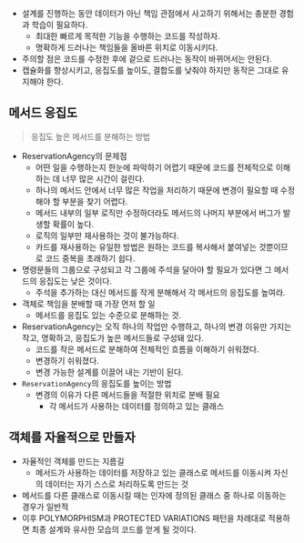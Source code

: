 - 설계를 진행하는 동안 데이터가 아닌 책임 관점에서 사고하기 위해서는 충분한 경험과 학습이 필요하다.
  - 최대한 빠르게 목적한 기능을 수행하는 코드를 작성하자.
  - 명확하게 드러나는 책임들을 올바른 위치로 이동시키다.
- 주의할 점은 코드를 수정한 후에 겉으로 드러나는 동작이 바뀌어서는 안된다.
- 캡슐화를 향상시키고, 응집도를 높이도, 결합도를 낮춰야 하지만 동작은 그대로 유지해야 한다.

## 메서드 응집도
> 응집도 높은 메서드를 분해하는 방법
- ReservationAgency의 문제점
  - 어떤 일을 수행하는지 한눈에 파악하기 어렵기 때문에 코드를 전체적으로 이해하는 데 너무 많은 시간이 걸린다.
  - 하나의 메서드 안에서 너무 많은 작업을 처리하기 때문에 변경이 필요할 때 수정해야 할 부분을 찾기 어렵다.
  - 메서드 내부의 일부 로직만 수정하더라도 메서드의 나머지 부분에서 버그가 발생할 확률이 높다.
  - 로직의 일부만 재사용하는 것이 불가능하다.
  - 카드를 재사용하는 유일한 방법은 원하는 코드를 복사해서 붙여넣는 것뿐이므로 코드 중복을 초래하기 쉽다.
- 명령문들의 그룹으로 구성되고 각 그룹에 주석을 달아야 할 필요가 있다면 그 메서드의 응집도는 낮은 것이다.
  - 주석을 추가하는 대신 메서드를 작게 분해해서 각 메서드의 응집도를 높여라.
- 객체로 책임을 분배할 때 가장 먼저 할 일
  - 메서드를 응집도 있는 수준으로 분해하는 것.
- ReservationAgency는 오직 하나의 작업만 수행하고, 하나의 변경 이유만 가지는 작고, 명확하고, 응집도가 높은 메서드들로 구성돼 있다.
  - 코드를 작은 메서드로 분해하여 전체적인 흐름을 이해하기 쉬워졌다.
  - 변경하기 쉬워졌다.
  - 변경 가능한 설계를 이끌어 내는 기반이 된다.
- `ReservationAgency`의 응집도를 높이는 방법
  - 변경의 이유가 다른 메서드들을 적절한 위치로 분배 필요
    - 각 메서드가 사용하는 데이터를 정의하고 있는 클래스

## 객체를 자율적으로 만들자
- 자율적인 객체를 만드는 지름길
  - 메서드가 사용하는 데이터를 저장하고 있는 클래스로 메서드를 이동시켜 자신의 데이터는 자기 스스로 처리하도록 만드는 것
- 메서드를 다른 클래스로 이동시킬 때는 인자에 정의된 클래스 중 하나로 이동하는 경우가 일반적
- 이후 POLYMORPHISM과 PROTECTED VARIATIONS 패턴을 차례대로 적용하면 최종 설계와 유사한 모습의 코드를 얻게 될 것이다.